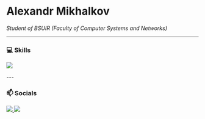 # Alexandr Mikhalkov

*Student of BSUIR (Faculty of Computer Systems and Networks)*

---

### 💻 Skills
<p align="left">
    <img src="https://skillicons.dev/icons?i=cs,dotnet,docker,git,github,css,html,js,mysql,postgres"/>
</p>
---

### 📫 Socials

<p align="left">
  <a href="[ССЫЛКА_НА_ВАШ_LINKEDIN]" target="_blank">
    <img src="https://api.iconify.design/mdi/linkedin.svg?color=%230a66c2"/>
  </a>
  <a href="[ССЫЛКА_НА_ВАШ_TELEGRAM]" target="_blank">
    <img src="https://api.iconify.design/mdi/telegram.svg?color=%2326a5e4"/>
  </a>
</p>
